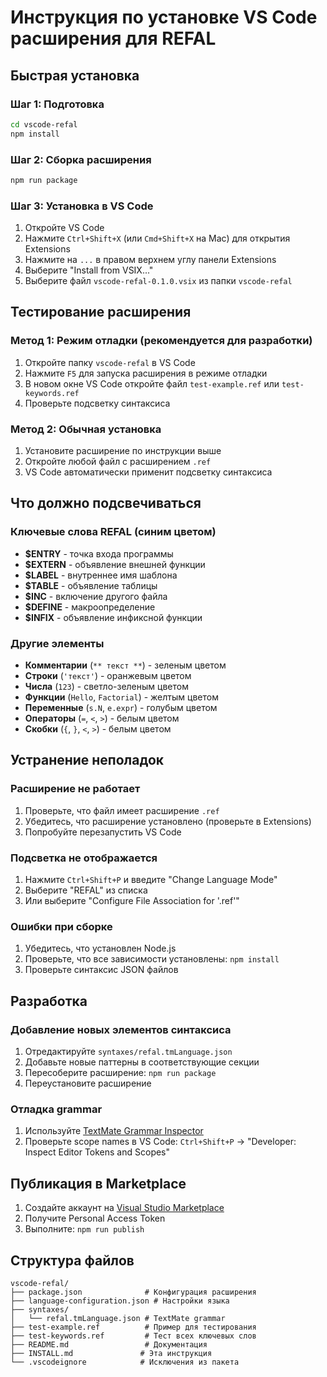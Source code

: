 # Инструкция по установке VS Code расширения для REFAL

## Быстрая установка

### Шаг 1: Подготовка
```bash
cd vscode-refal
npm install
```

### Шаг 2: Сборка расширения
```bash
npm run package
```

### Шаг 3: Установка в VS Code
1. Откройте VS Code
2. Нажмите `Ctrl+Shift+X` (или `Cmd+Shift+X` на Mac) для открытия Extensions
3. Нажмите на `...` в правом верхнем углу панели Extensions
4. Выберите "Install from VSIX..."
5. Выберите файл `vscode-refal-0.1.0.vsix` из папки `vscode-refal`

## Тестирование расширения

### Метод 1: Режим отладки (рекомендуется для разработки)
1. Откройте папку `vscode-refal` в VS Code
2. Нажмите `F5` для запуска расширения в режиме отладки
3. В новом окне VS Code откройте файл `test-example.ref` или `test-keywords.ref`
4. Проверьте подсветку синтаксиса

### Метод 2: Обычная установка
1. Установите расширение по инструкции выше
2. Откройте любой файл с расширением `.ref`
3. VS Code автоматически применит подсветку синтаксиса

## Что должно подсвечиваться

### Ключевые слова REFAL (синим цветом)
- **$ENTRY** - точка входа программы
- **$EXTERN** - объявление внешней функции
- **$LABEL** - внутреннее имя шаблона
- **$TABLE** - объявление таблицы
- **$INC** - включение другого файла
- **$DEFINE** - макроопределение
- **$INFIX** - объявление инфиксной функции

### Другие элементы
- **Комментарии** (`** текст **`) - зеленым цветом
- **Строки** (`'текст'`) - оранжевым цветом  
- **Числа** (`123`) - светло-зеленым цветом
- **Функции** (`Hello`, `Factorial`) - желтым цветом
- **Переменные** (`s.N`, `e.expr`) - голубым цветом
- **Операторы** (`=`, `<`, `>`) - белым цветом
- **Скобки** (`{`, `}`, `<`, `>`) - белым цветом

## Устранение неполадок

### Расширение не работает
1. Проверьте, что файл имеет расширение `.ref`
2. Убедитесь, что расширение установлено (проверьте в Extensions)
3. Попробуйте перезапустить VS Code

### Подсветка не отображается
1. Нажмите `Ctrl+Shift+P` и введите "Change Language Mode"
2. Выберите "REFAL" из списка
3. Или выберите "Configure File Association for '.ref'"

### Ошибки при сборке
1. Убедитесь, что установлен Node.js
2. Проверьте, что все зависимости установлены: `npm install`
3. Проверьте синтаксис JSON файлов

## Разработка

### Добавление новых элементов синтаксиса
1. Отредактируйте `syntaxes/refal.tmLanguage.json`
2. Добавьте новые паттерны в соответствующие секции
3. Пересоберите расширение: `npm run package`
4. Переустановите расширение

### Отладка grammar
1. Используйте [TextMate Grammar Inspector](https://www.sublimetext.com/docs/scope_naming.html)
2. Проверьте scope names в VS Code: `Ctrl+Shift+P` → "Developer: Inspect Editor Tokens and Scopes"

## Публикация в Marketplace

1. Создайте аккаунт на [Visual Studio Marketplace](https://marketplace.visualstudio.com/)
2. Получите Personal Access Token
3. Выполните: `npm run publish`

## Структура файлов

```
vscode-refal/
├── package.json              # Конфигурация расширения
├── language-configuration.json # Настройки языка
├── syntaxes/
│   └── refal.tmLanguage.json # TextMate grammar
├── test-example.ref          # Пример для тестирования
├── test-keywords.ref         # Тест всех ключевых слов
├── README.md                 # Документация
├── INSTALL.md               # Эта инструкция
└── .vscodeignore            # Исключения из пакета
``` 